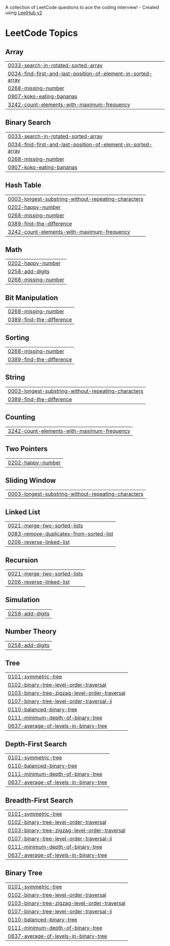 A collection of LeetCode questions to ace the coding interview! - Created using [LeetHub v2](https://github.com/arunbhardwaj/LeetHub-2.0)
<!---LeetCode Topics Start-->
# LeetCode Topics
## Array
|  |
| ------- |
| [0033-search-in-rotated-sorted-array](https://github.com/kartikeysingh7/LeetCode-Coding-Practice/tree/master/0033-search-in-rotated-sorted-array) |
| [0034-find-first-and-last-position-of-element-in-sorted-array](https://github.com/kartikeysingh7/LeetCode-Coding-Practice/tree/master/0034-find-first-and-last-position-of-element-in-sorted-array) |
| [0268-missing-number](https://github.com/kartikeysingh7/LeetCode-Coding-Practice/tree/master/0268-missing-number) |
| [0907-koko-eating-bananas](https://github.com/kartikeysingh7/LeetCode-Coding-Practice/tree/master/0907-koko-eating-bananas) |
| [3242-count-elements-with-maximum-frequency](https://github.com/kartikeysingh7/LeetCode-Coding-Practice/tree/master/3242-count-elements-with-maximum-frequency) |
## Binary Search
|  |
| ------- |
| [0033-search-in-rotated-sorted-array](https://github.com/kartikeysingh7/LeetCode-Coding-Practice/tree/master/0033-search-in-rotated-sorted-array) |
| [0034-find-first-and-last-position-of-element-in-sorted-array](https://github.com/kartikeysingh7/LeetCode-Coding-Practice/tree/master/0034-find-first-and-last-position-of-element-in-sorted-array) |
| [0268-missing-number](https://github.com/kartikeysingh7/LeetCode-Coding-Practice/tree/master/0268-missing-number) |
| [0907-koko-eating-bananas](https://github.com/kartikeysingh7/LeetCode-Coding-Practice/tree/master/0907-koko-eating-bananas) |
## Hash Table
|  |
| ------- |
| [0003-longest-substring-without-repeating-characters](https://github.com/kartikeysingh7/LeetCode-Coding-Practice/tree/master/0003-longest-substring-without-repeating-characters) |
| [0202-happy-number](https://github.com/kartikeysingh7/LeetCode-Coding-Practice/tree/master/0202-happy-number) |
| [0268-missing-number](https://github.com/kartikeysingh7/LeetCode-Coding-Practice/tree/master/0268-missing-number) |
| [0389-find-the-difference](https://github.com/kartikeysingh7/LeetCode-Coding-Practice/tree/master/0389-find-the-difference) |
| [3242-count-elements-with-maximum-frequency](https://github.com/kartikeysingh7/LeetCode-Coding-Practice/tree/master/3242-count-elements-with-maximum-frequency) |
## Math
|  |
| ------- |
| [0202-happy-number](https://github.com/kartikeysingh7/LeetCode-Coding-Practice/tree/master/0202-happy-number) |
| [0258-add-digits](https://github.com/kartikeysingh7/LeetCode-Coding-Practice/tree/master/0258-add-digits) |
| [0268-missing-number](https://github.com/kartikeysingh7/LeetCode-Coding-Practice/tree/master/0268-missing-number) |
## Bit Manipulation
|  |
| ------- |
| [0268-missing-number](https://github.com/kartikeysingh7/LeetCode-Coding-Practice/tree/master/0268-missing-number) |
| [0389-find-the-difference](https://github.com/kartikeysingh7/LeetCode-Coding-Practice/tree/master/0389-find-the-difference) |
## Sorting
|  |
| ------- |
| [0268-missing-number](https://github.com/kartikeysingh7/LeetCode-Coding-Practice/tree/master/0268-missing-number) |
| [0389-find-the-difference](https://github.com/kartikeysingh7/LeetCode-Coding-Practice/tree/master/0389-find-the-difference) |
## String
|  |
| ------- |
| [0003-longest-substring-without-repeating-characters](https://github.com/kartikeysingh7/LeetCode-Coding-Practice/tree/master/0003-longest-substring-without-repeating-characters) |
| [0389-find-the-difference](https://github.com/kartikeysingh7/LeetCode-Coding-Practice/tree/master/0389-find-the-difference) |
## Counting
|  |
| ------- |
| [3242-count-elements-with-maximum-frequency](https://github.com/kartikeysingh7/LeetCode-Coding-Practice/tree/master/3242-count-elements-with-maximum-frequency) |
## Two Pointers
|  |
| ------- |
| [0202-happy-number](https://github.com/kartikeysingh7/LeetCode-Coding-Practice/tree/master/0202-happy-number) |
## Sliding Window
|  |
| ------- |
| [0003-longest-substring-without-repeating-characters](https://github.com/kartikeysingh7/LeetCode-Coding-Practice/tree/master/0003-longest-substring-without-repeating-characters) |
## Linked List
|  |
| ------- |
| [0021-merge-two-sorted-lists](https://github.com/kartikeysingh7/LeetCode-Coding-Practice/tree/master/0021-merge-two-sorted-lists) |
| [0083-remove-duplicates-from-sorted-list](https://github.com/kartikeysingh7/LeetCode-Coding-Practice/tree/master/0083-remove-duplicates-from-sorted-list) |
| [0206-reverse-linked-list](https://github.com/kartikeysingh7/LeetCode-Coding-Practice/tree/master/0206-reverse-linked-list) |
## Recursion
|  |
| ------- |
| [0021-merge-two-sorted-lists](https://github.com/kartikeysingh7/LeetCode-Coding-Practice/tree/master/0021-merge-two-sorted-lists) |
| [0206-reverse-linked-list](https://github.com/kartikeysingh7/LeetCode-Coding-Practice/tree/master/0206-reverse-linked-list) |
## Simulation
|  |
| ------- |
| [0258-add-digits](https://github.com/kartikeysingh7/LeetCode-Coding-Practice/tree/master/0258-add-digits) |
## Number Theory
|  |
| ------- |
| [0258-add-digits](https://github.com/kartikeysingh7/LeetCode-Coding-Practice/tree/master/0258-add-digits) |
## Tree
|  |
| ------- |
| [0101-symmetric-tree](https://github.com/kartikeysingh7/LeetCode-Coding-Practice/tree/master/0101-symmetric-tree) |
| [0102-binary-tree-level-order-traversal](https://github.com/kartikeysingh7/LeetCode-Coding-Practice/tree/master/0102-binary-tree-level-order-traversal) |
| [0103-binary-tree-zigzag-level-order-traversal](https://github.com/kartikeysingh7/LeetCode-Coding-Practice/tree/master/0103-binary-tree-zigzag-level-order-traversal) |
| [0107-binary-tree-level-order-traversal-ii](https://github.com/kartikeysingh7/LeetCode-Coding-Practice/tree/master/0107-binary-tree-level-order-traversal-ii) |
| [0110-balanced-binary-tree](https://github.com/kartikeysingh7/LeetCode-Coding-Practice/tree/master/0110-balanced-binary-tree) |
| [0111-minimum-depth-of-binary-tree](https://github.com/kartikeysingh7/LeetCode-Coding-Practice/tree/master/0111-minimum-depth-of-binary-tree) |
| [0637-average-of-levels-in-binary-tree](https://github.com/kartikeysingh7/LeetCode-Coding-Practice/tree/master/0637-average-of-levels-in-binary-tree) |
## Depth-First Search
|  |
| ------- |
| [0101-symmetric-tree](https://github.com/kartikeysingh7/LeetCode-Coding-Practice/tree/master/0101-symmetric-tree) |
| [0110-balanced-binary-tree](https://github.com/kartikeysingh7/LeetCode-Coding-Practice/tree/master/0110-balanced-binary-tree) |
| [0111-minimum-depth-of-binary-tree](https://github.com/kartikeysingh7/LeetCode-Coding-Practice/tree/master/0111-minimum-depth-of-binary-tree) |
| [0637-average-of-levels-in-binary-tree](https://github.com/kartikeysingh7/LeetCode-Coding-Practice/tree/master/0637-average-of-levels-in-binary-tree) |
## Breadth-First Search
|  |
| ------- |
| [0101-symmetric-tree](https://github.com/kartikeysingh7/LeetCode-Coding-Practice/tree/master/0101-symmetric-tree) |
| [0102-binary-tree-level-order-traversal](https://github.com/kartikeysingh7/LeetCode-Coding-Practice/tree/master/0102-binary-tree-level-order-traversal) |
| [0103-binary-tree-zigzag-level-order-traversal](https://github.com/kartikeysingh7/LeetCode-Coding-Practice/tree/master/0103-binary-tree-zigzag-level-order-traversal) |
| [0107-binary-tree-level-order-traversal-ii](https://github.com/kartikeysingh7/LeetCode-Coding-Practice/tree/master/0107-binary-tree-level-order-traversal-ii) |
| [0111-minimum-depth-of-binary-tree](https://github.com/kartikeysingh7/LeetCode-Coding-Practice/tree/master/0111-minimum-depth-of-binary-tree) |
| [0637-average-of-levels-in-binary-tree](https://github.com/kartikeysingh7/LeetCode-Coding-Practice/tree/master/0637-average-of-levels-in-binary-tree) |
## Binary Tree
|  |
| ------- |
| [0101-symmetric-tree](https://github.com/kartikeysingh7/LeetCode-Coding-Practice/tree/master/0101-symmetric-tree) |
| [0102-binary-tree-level-order-traversal](https://github.com/kartikeysingh7/LeetCode-Coding-Practice/tree/master/0102-binary-tree-level-order-traversal) |
| [0103-binary-tree-zigzag-level-order-traversal](https://github.com/kartikeysingh7/LeetCode-Coding-Practice/tree/master/0103-binary-tree-zigzag-level-order-traversal) |
| [0107-binary-tree-level-order-traversal-ii](https://github.com/kartikeysingh7/LeetCode-Coding-Practice/tree/master/0107-binary-tree-level-order-traversal-ii) |
| [0110-balanced-binary-tree](https://github.com/kartikeysingh7/LeetCode-Coding-Practice/tree/master/0110-balanced-binary-tree) |
| [0111-minimum-depth-of-binary-tree](https://github.com/kartikeysingh7/LeetCode-Coding-Practice/tree/master/0111-minimum-depth-of-binary-tree) |
| [0637-average-of-levels-in-binary-tree](https://github.com/kartikeysingh7/LeetCode-Coding-Practice/tree/master/0637-average-of-levels-in-binary-tree) |
<!---LeetCode Topics End-->